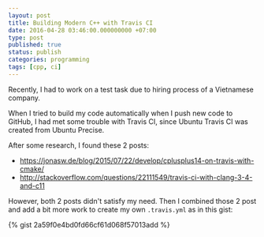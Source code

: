 ```yaml
---
layout: post
title: Building Modern C++ with Travis CI
date: 2016-04-28 03:46:00.000000000 +07:00
type: post
published: true
status: publish
categories: programming
tags: [cpp, ci]
---
```


Recently, I had to work on a test task due to hiring process of a Vietnamese company.

When I tried to build my code automatically when I push new code to GitHub, I had met some trouble with Travis CI, since Ubuntu Travis CI was created from Ubuntu Precise.

After some research, I found these 2 posts:

- <https://jonasw.de/blog/2015/07/22/develop/cplusplus14-on-travis-with-cmake/>
- <http://stackoverflow.com/questions/22111549/travis-ci-with-clang-3-4-and-c11>

However, both 2 posts didn't satisfy my need. Then I combined those 2 post and add a bit more work to create my own `.travis.yml` as in this gist:
<!--excerpt-->
{% gist 2a59f0e4bd0fd66cf61d068f57013add %}


